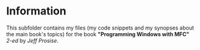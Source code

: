 Information
===========

This subfolder contains my files (my code snippets and my synopses 
about the main book's topics) for the book
**"Programming Windows with MFC"** *2-ed* by *Jeff Prosise*. 

